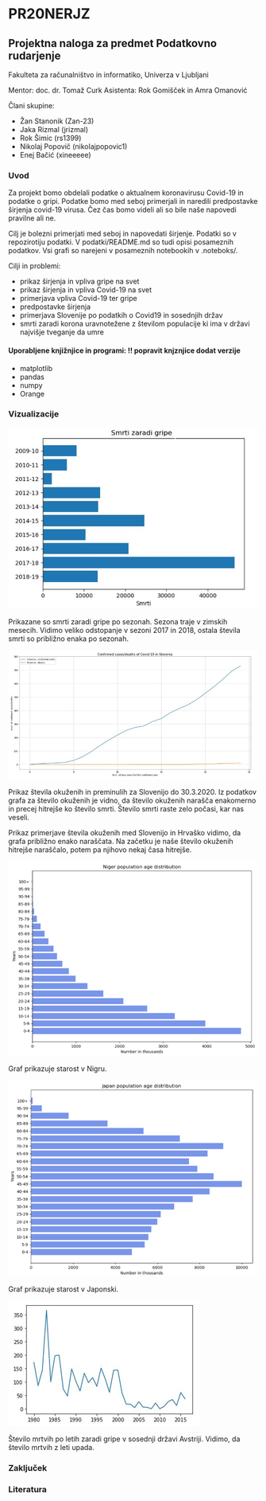# PR20NERJZ
## Projektna naloga za predmet Podatkovno rudarjenje
Fakulteta za računalništvo in informatiko, Univerza v Ljubljani

Mentor: doc. dr. Tomaž Curk 
Asistenta: Rok Gomišček in Amra Omanović 

Člani skupine:
- Žan Stanonik (Zan-23)
- Jaka Rizmal (jrizmal)
- Rok Šimic (rs1399)
- Nikolaj Popovič (nikolajpopovic1)
- Enej Bačić (xineeeee)

### Uvod

Za projekt bomo obdelali podatke o aktualnem koronavirusu Covid-19 in podatke o gripi. Podatke bomo med seboj primerjali in naredili predpostavke širjenja covid-19 virusa. Čez čas bomo videli ali so bile naše napovedi pravilne ali ne. 

Cilj je bolezni primerjati med seboj in napovedati širjenje. Podatki so v repozirotiju podatki. V podatki/README.md so tudi opisi posameznih podatkov. Vsi grafi so narejeni v posameznih notebookih v .noteboks/.

Cilji in problemi:
- prikaz širjenja in vpliva gripe na svet
- prikaz širjenja in vpliva Covid-19 na svet
- primerjava vpliva Covid-19 ter gripe
- predpostavke širjenja
- primerjava Slovenije po podatkih o Covid19 in sosednjih držav
- smrti zaradi korona uravnotežene z številom populacije ki ima v državi najvišje tveganje da umre

#### Uporabljene knjižnjice in programi: !! popravit knjznjice dodat verzije 
- matplotlib
- pandas
- numpy
- Orange

### Vizualizacije
![Smrti zaradi gripe po sveti](https://raw.githubusercontent.com/Zan-23/PR20NERJZ/master/grafi/smrti_zaradi_gripe.JPG)

Prikazane so smrti zaradi gripe po sezonah. Sezona traje v zimskih mesecih. Vidimo veliko odstopanje v sezoni 2017 in 2018, ostala števila smrti so približno enaka po sezonah.

![Slovenija smrti in okuženi](https://raw.githubusercontent.com/Zan-23/PR20NERJZ/master/grafi/Slovenija_smrti_okuzeni.JPG)

Prikaz števila okuženih in preminulih za Slovenijo do 30.3.2020. Iz podatkov grafa za število okuženih je vidno, da število okuženih narašča enakomerno in precej hitrejše ko število smrti. Število smrti raste zelo počasi, kar nas veseli. 



Prikaz primerjave števila okuženih med Slovenijo in Hrvaško vidimo, da grafa približno enako naraščata. Na začetku je naše število okuženih hitrejše naraščalo, potem pa njihovo nekaj časa hitrejše. 

![Niger](https://raw.githubusercontent.com/Zan-23/PR20NERJZ/master/grafi/Niger.png)

Graf prikazuje starost v Nigru.

![Japan](https://raw.githubusercontent.com/Zan-23/PR20NERJZ/master/grafi/Japan.png)

Graf prikazuje starost v Japonski.

![Avstrija smrti](https://raw.githubusercontent.com/Zan-23/PR20NERJZ/master/grafi/Avstrija_smrti.JPG)

Število mrtvih po letih zaradi gripe v sosednji državi Avstriji. Vidimo, da število mrtvih z leti upada. 
### Zaključek

### Literatura

